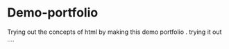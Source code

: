 # Demo-portfolio
Trying out the concepts of html by  making this demo portfolio .
trying it out  ....